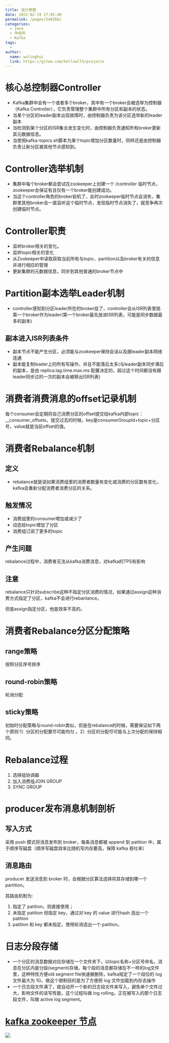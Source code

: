 ```yaml
---
title: 设计原理
date: 2022-02-19 17:01:40
permalink: /pages/5482bb/
categories:
  - java
  - 中间件
  - Kafka
tags:
  - 
author: 
  name: wulinghui
  link: https://gitee.com/hellowllh/projects
---
```

# 核心总控制器Controller

- Kafka集群中会有一个或者多个broker，其中有一个broker会被选举为控制器（Kafka Controller），它负责管理整个集群中所有分区和副本的状态。
- 当某个分区的leader副本出现故障时，由控制器负责为该分区选举新的leader副本
- 当检测到某个分区的ISR集合发生变化时，由控制器负责通知所有broker更新其元数据信息。
- 当使用kafka-topics.sh脚本为某个topic增加分区数量时，同样还是由控制器负责让新分区被其他节点感知到。

# Controller选举机制

- 集群中每个broker都会尝试在zookeeper上创建一个 /controller 临时节点，zookeeper会保证有且仅有一个broker能创建成功。
- 当这个controller角色的broker宕机了，此时zookeeper临时节点会消失，集群里其他broker会一直监听这个临时节点，发现临时节点消失了，就竞争再次创建临时节点。



# Controller职责

- 监听broker相关的变化。
- 监听topic相关的变化
- 从Zookeeper中读取获取当前所有与topic、partition以及broker有关的信息并进行相应的管理
- 更新集群的元数据信息，同步到其他普通的broker节点中





# Partition副本选举Leader机制

- controller感知到分区leader所在的broker挂了，controller会从ISR列表里挑第一个broker作为leader(第一个broker最先放进ISR列表，可能是同步数据最多的副本)

## 副本进入ISR列表条件

- 副本节点不能产生分区，必须能与zookeeper保持会话以及跟leader副本网络连通
- 副本能复制leader上的所有写操作，并且不能落后太多(与leader副本同步滞后的副本，是由 replica.lag.time.max.ms 配置决定的，超过这个时间都没有跟leader同步过的一次的副本会被移出ISR列表)





# 消费者消费消息的offset记录机制

每个consumer会定期将自己消费分区的offset提交给kafka内部topic：__consumer_offsets，提交过去的时候，key是consumerGroupId+topic+分区号，value就是当前offset的值。



# 消费者Rebalance机制

## 定义

- rebalance就是说如果消费组里的消费者数量有变化或消费的分区数有变化，kafka会重新分配消费者消费分区的关系。

## 触发情况

- 消费组里的consumer增加或减少了
- 动态给topic增加了分区
- 消费组订阅了更多的topic

## 产生问题

rebalance过程中，消费者无法从kafka消费消息，对kafka的TPS有影响

## 注意

rebalance只针对subscribe这种不指定分区消费的情况，如果通过assign这种消费方式指定了分区，kafka不会进行rebanlance。

但是assign指定分区，他是效率不高的。



# 消费者Rebalance分区分配策略

## range策略

按照分区序号排序

## round-robin策略

轮询分配

## sticky策略

初始时分配策略与round-robin类似，但是在rebalance的时候，需要保证如下两个原则:1）分区的分配要尽可能均匀 。2）分区的分配尽可能与上次分配的保持相同。



# Rebalance过程

1. 选择组协调器
2. 加入消费组JOIN GROUP
3. SYNC GROUP





# producer发布消息机制剖析

## 写入方式

采用 push 模式将消息发布到 broker，每条消息都被 append 到 patition 中，属于顺序写磁盘（顺序写磁盘效率比随机写内存要高，保障 kafka 吞吐率）

## 消息路由

producer 发送消息到 broker 时，会根据分区算法选择将其存储到哪一个 partition。

其路由机制为:

1. 指定了 patition，则直接使用；
2.  未指定 patition 但指定 key，通过对 key 的 value 进行hash 选出一个 patition
3. patition 和 key 都未指定，使用轮询选出一个 patition。



# 日志分段存储

- 一个分区的消息数据对应存储在一个文件夹下，以topic名称+分区号命名，消息在分区内是分段(segment)存储，每个段的消息都存储在不一样的log文件里，这种特性方便old segment file快速被删除，kafka规定了一个段位的 log 文件最大为 1G，做这个限制目的是为了方便把 log 文件加载到内存去操作
- 一个日志段文件满了，就自动开一个新的日志段文件来写入，避免单个文件过大，影响文件的读写性能，这个过程叫做 log rolling，正在被写入的那个日志段文件，叫做 active log segment。





# [kafka zookeeper 节点](https://blog.csdn.net/lkforce/article/details/77864472)

![](https://img-blog.csdn.net/20170906113741757)